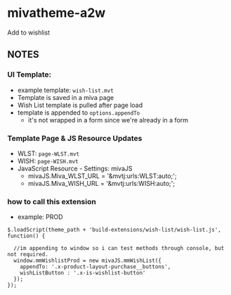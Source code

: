 # mivatheme-a2w
Add to wishlist

 ## NOTES



### UI Template:

  - example template: `wish-list.mvt`
  - Template is saved in a miva page
  - Wish List template is pulled after page load
  - template is appended to `options.appendTo`
    - it's not wrapped in a form since we're already in a form



### Template Page & JS Resource Updates

  - WLST: `page-WLST.mvt`
  - WISH: `page-WISH.mvt`
  - JavaScript Resource - Settings: mivaJS
    - mivaJS.Miva_WLST_URL = '&mvtj:urls:WLST:auto;'; 
    - mivaJS.Miva_WISH_URL = '&mvtj:urls:WISH:auto;';


### how to call this extension
  - example: PROD
  ```
  $.loadScript(theme_path + 'build-extensions/wish-list/wish-list.js', function() {
    
    //im appending to window so i can test methods through console, but not required.
    window.mmWishlistProd = new mivaJS.mmWishList({
      appendTo: '.x-product-layout-purchase__buttons',
      wishListButton : '.x-is-wishlist-button'
    });
  });
  ```


